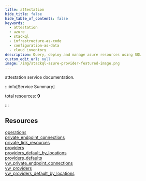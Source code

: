 ```yaml
---
title: attestation
hide_title: false
hide_table_of_contents: false
keywords:
  - attestation
  - azure
  - stackql
  - infrastructure-as-code
  - configuration-as-data
  - cloud inventory
description: Query, deploy and manage azure resources using SQL
custom_edit_url: null
image: /img/stackql-azure-provider-featured-image.png
---
```


attestation service documentation.

:::info[Service Summary]

total resources: __9__  

:::

## Resources
<div class="row">
<div class="providerDocColumn">
<a href="/services/attestation/operations/">operations</a><br />
<a href="/services/attestation/private_endpoint_connections/">private_endpoint_connections</a><br />
<a href="/services/attestation/private_link_resources/">private_link_resources</a><br />
<a href="/services/attestation/providers/">providers</a><br />
<a href="/services/attestation/providers_default_by_locations/">providers_default_by_locations</a>
</div>
<div class="providerDocColumn">
<a href="/services/attestation/providers_defaults/">providers_defaults</a><br />
<a href="/services/attestation/vw_private_endpoint_connections/">vw_private_endpoint_connections</a><br />
<a href="/services/attestation/vw_providers/">vw_providers</a><br />
<a href="/services/attestation/vw_providers_default_by_locations/">vw_providers_default_by_locations</a>
</div>
</div>